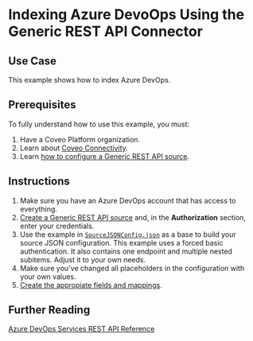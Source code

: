 # Indexing Azure DevoOps Using the Generic REST API Connector

## Use Case
This example shows how to index Azure DevOps.

## Prerequisites
To fully understand how to use this example, you must:
1. Have a Coveo Platform organization.
2. Learn about [Coveo Connectivity](https://docs.coveo.com/en/1702/).
3. Learn [how to configure a Generic REST API source](https://docs.coveo.com/en/1896/).

## Instructions
1. Make sure you have an Azure DevOps account that has access to everything.
2. [Create a Generic REST API source](https://docs.coveo.com/en/1896/) and, in the **Authorization** section, enter your credentials.
3. Use the example in [`SourceJSONConfig.json`](https://github.com/coveooss/connectivity-library/blob/master/Azure%20DevOps/SourceJSONConfig.json) as a base to build your source JSON configuration. This example uses a forced basic authentication. It also contains one endpoint and multiple nested subitems. Adjust it to your own needs.
4. Make sure you've changed all placeholders in the configuration with your own values.
5. [Create the appropiate fields and mappings](https://docs.coveo.com/en/1896/#completion).

## Further Reading
[Azure DevOps Services REST API Reference](https://docs.microsoft.com/en-us/rest/api/azure/devops/?view=azure-devops-server-rest-5.0)
